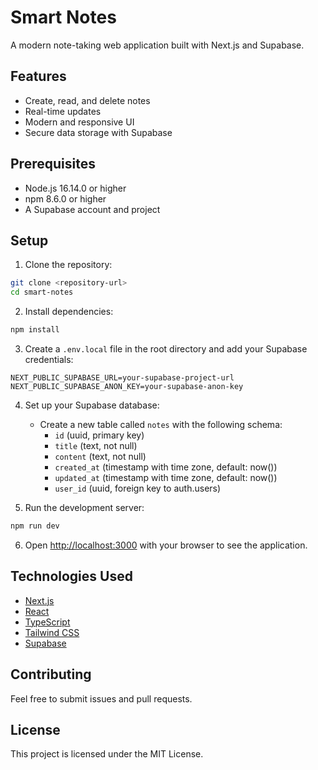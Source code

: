 # Smart Notes

A modern note-taking web application built with Next.js and Supabase.

## Features

- Create, read, and delete notes
- Real-time updates
- Modern and responsive UI
- Secure data storage with Supabase

## Prerequisites

- Node.js 16.14.0 or higher
- npm 8.6.0 or higher
- A Supabase account and project

## Setup

1. Clone the repository:
```bash
git clone <repository-url>
cd smart-notes
```

2. Install dependencies:
```bash
npm install
```

3. Create a `.env.local` file in the root directory and add your Supabase credentials:
```
NEXT_PUBLIC_SUPABASE_URL=your-supabase-project-url
NEXT_PUBLIC_SUPABASE_ANON_KEY=your-supabase-anon-key
```

4. Set up your Supabase database:
   - Create a new table called `notes` with the following schema:
     - `id` (uuid, primary key)
     - `title` (text, not null)
     - `content` (text, not null)
     - `created_at` (timestamp with time zone, default: now())
     - `updated_at` (timestamp with time zone, default: now())
     - `user_id` (uuid, foreign key to auth.users)

5. Run the development server:
```bash
npm run dev
```

6. Open [http://localhost:3000](http://localhost:3000) with your browser to see the application.

## Technologies Used

- [Next.js](https://nextjs.org/)
- [React](https://reactjs.org/)
- [TypeScript](https://www.typescriptlang.org/)
- [Tailwind CSS](https://tailwindcss.com/)
- [Supabase](https://supabase.io/)

## Contributing

Feel free to submit issues and pull requests.

## License

This project is licensed under the MIT License.
